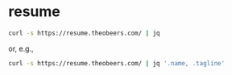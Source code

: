 # resume

```sh
curl -s https://resume.theobeers.com/ | jq
```

or, e.g.,

```sh
curl -s https://resume.theobeers.com/ | jq '.name, .tagline'
```
